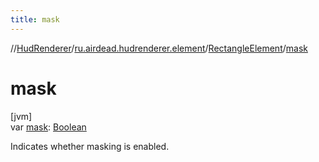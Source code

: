 ```yaml
---
title: mask
---
```

//[HudRenderer](../../../index.html)/[ru.airdead.hudrenderer.element](../index.html)/[RectangleElement](index.html)/[mask](mask.html)



# mask



[jvm]\
var [mask](mask.html): [Boolean](https://kotlinlang.org/api/latest/jvm/stdlib/kotlin/-boolean/index.html)



Indicates whether masking is enabled.





